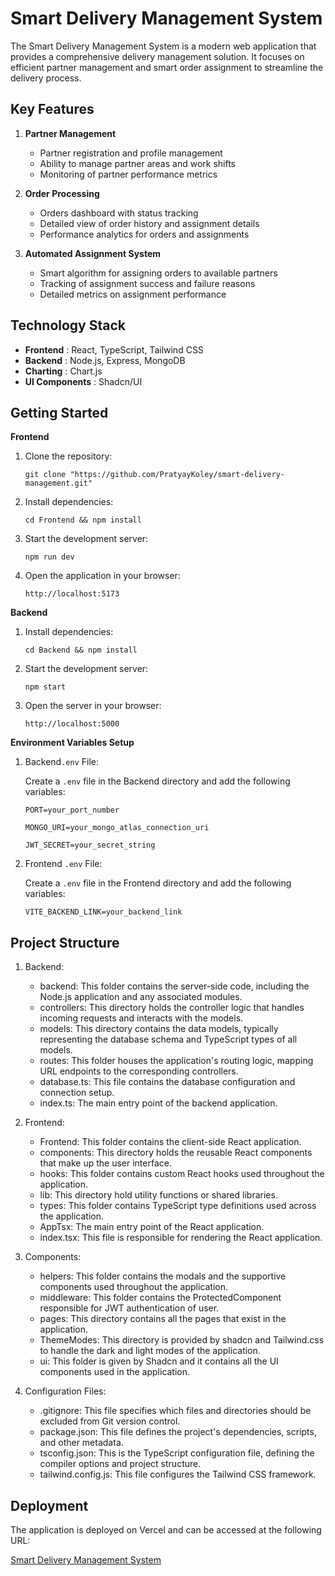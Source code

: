 # Smart Delivery Management System

The Smart Delivery Management System is a modern web application that provides a comprehensive delivery management solution. It focuses on efficient partner management and smart order assignment to streamline the delivery process.

## Key Features

1. **Partner Management**

   * Partner registration and profile management
   * Ability to manage partner areas and work shifts
   * Monitoring of partner performance metrics
2. **Order Processing**

   * Orders dashboard with status tracking
   * Detailed view of order history and assignment details
   * Performance analytics for orders and assignments
3. **Automated Assignment System**

   * Smart algorithm for assigning orders to available partners
   * Tracking of assignment success and failure reasons
   * Detailed metrics on assignment performance

## Technology Stack

* **Frontend** : React, TypeScript, Tailwind CSS
* **Backend** : Node.js, Express, MongoDB
* **Charting** : Chart.js
* **UI Components** : Shadcn/UI

## Getting Started

**Frontend**

1. Clone the repository:
    ``` 
    git clone "https://github.com/PratyayKoley/smart-delivery-management.git"
    ```
2. Install dependencies:  
    ```
    cd Frontend && npm install
    ```
3. Start the development server:  
    ```
    npm run dev
    ```
4. Open the application in your browser:  
    ```
    http://localhost:5173
    ```

**Backend**

1. Install dependencies:
    ```
    cd Backend && npm install
    ```
2. Start the development server: 
    ```
    npm start
    ```
3. Open the server in your browser: 
    ```
    http://localhost:5000
    ```

**Environment Variables Setup**

1. Backend`.env` File:

    Create a `.env` file in the Backend directory and add the following variables:

    ```
    PORT=your_port_number

    MONGO_URI=your_mongo_atlas_connection_uri

    JWT_SECRET=your_secret_string
    ```

2. Frontend `.env` File:
    
    Create a `.env` file in the Frontend directory and add the following variables:

    ```
    VITE_BACKEND_LINK=your_backend_link
    ```

## Project Structure

1. Backend:

   * backend: This folder contains the server-side code, including the Node.js application and any associated modules.
   * controllers: This directory holds the controller logic that handles incoming requests and interacts with the models.
   * models: This directory contains the data models, typically representing the database schema and TypeScript types of all models.
   * routes: This folder houses the application's routing logic, mapping URL endpoints to the corresponding controllers.
   * database.ts: This file contains the database configuration and connection setup.
   * index.ts: The main entry point of the backend application.
2. Frontend:

   * Frontend: This folder contains the client-side React application.
   * components: This directory holds the reusable React components that make up the user interface.
   * hooks: This folder contains custom React hooks used throughout the application.
   * lib: This directory hold utility functions or shared libraries.
   * types: This folder contains TypeScript type definitions used across the application.
   * AppTsx: The main entry point of the React application.
   * index.tsx: This file is responsible for rendering the React application.
3. Components:

   * helpers: This folder contains the modals and the supportive components used throughout the application.
   * middleware: This folder contains the ProtectedComponent responsible for JWT authentication of user.
   * pages: This directory contains all the pages that exist in the application.
   * ThemeModes: This directory is provided by shadcn and Tailwind.css to handle the dark and light modes of the application.
   * ui: This folder is given by Shadcn and it contains all the UI components used in the application.
4. Configuration Files:

   * .gitignore: This file specifies which files and directories should be excluded from Git version control.
   * package.json: This file defines the project's dependencies, scripts, and other metadata.
   * tsconfig.json: This is the TypeScript configuration file, defining the compiler options and project structure.
   * tailwind.config.js: This file configures the Tailwind CSS framework.

## Deployment

The application is deployed on Vercel and can be accessed at the following URL:

[Smart Delivery Management System](https://smart-delivery-management-system.vercel.app/)